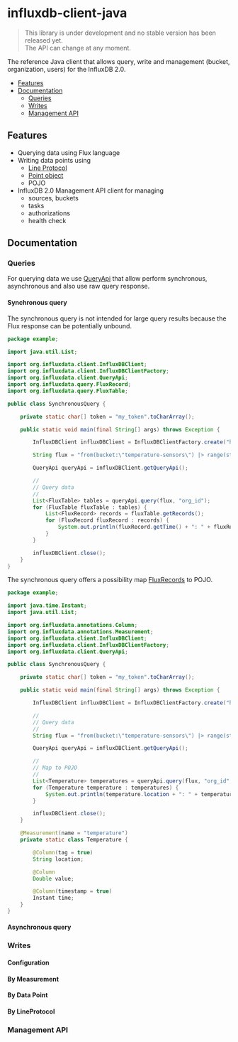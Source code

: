 # influxdb-client-java

> This library is under development and no stable version has been released yet.  
> The API can change at any moment.

The reference Java client that allows query, write and management (bucket, organization, users) for the InfluxDB 2.0.

- [Features](#features)
- [Documentation](#documentation)
    - [Queries](#queries)
    - [Writes](#writes)
    - [Management API](#management-api)

## Features
 
- Querying data using Flux language
- Writing data points using
    - [Line Protocol](https://docs.influxdata.com/influxdb/v1.6/write_protocols/line_protocol_tutorial/) 
    - [Point object](https://github.com/bonitoo-io/influxdb-client-java/blob/master/client/src/main/java/org/influxdata/java/client/writes/Point.java#L76) 
    - POJO
- InfluxDB 2.0 Management API client for managing
    - sources, buckets
    - tasks
    - authorizations
    - health check
         
## Documentation

### Queries

For querying data we use [QueryApi](https://bonitoo-io.github.io/influxdb-client-java/influxdb-client-java/apidocs/org/influxdata/client/QueryApi.html) that allow perform synchronous, asynchronous and also use raw query response.

#### Synchronous query

The synchronous query is not intended for large query results because the Flux response can be potentially unbound.

```java
package example;

import java.util.List;

import org.influxdata.client.InfluxDBClient;
import org.influxdata.client.InfluxDBClientFactory;
import org.influxdata.client.QueryApi;
import org.influxdata.query.FluxRecord;
import org.influxdata.query.FluxTable;

public class SynchronousQuery {

    private static char[] token = "my_token".toCharArray();

    public static void main(final String[] args) throws Exception {

        InfluxDBClient influxDBClient = InfluxDBClientFactory.create("http://localhost:9999", token);

        String flux = "from(bucket:\"temperature-sensors\") |> range(start: 0)";

        QueryApi queryApi = influxDBClient.getQueryApi();

        //
        // Query data
        //
        List<FluxTable> tables = queryApi.query(flux, "org_id");
        for (FluxTable fluxTable : tables) {
            List<FluxRecord> records = fluxTable.getRecords();
            for (FluxRecord fluxRecord : records) {
                System.out.println(fluxRecord.getTime() + ": " + fluxRecord.getValueByKey("_value"));
            }
        }

        influxDBClient.close();
    }
}
```

The synchronous query offers a possibility map [FluxRecords](http://bit.ly/flux-spec#record) to POJO.

```java
package example;

import java.time.Instant;
import java.util.List;

import org.influxdata.annotations.Column;
import org.influxdata.annotations.Measurement;
import org.influxdata.client.InfluxDBClient;
import org.influxdata.client.InfluxDBClientFactory;
import org.influxdata.client.QueryApi;

public class SynchronousQuery {

    private static char[] token = "my_token".toCharArray();

    public static void main(final String[] args) throws Exception {

        InfluxDBClient influxDBClient = InfluxDBClientFactory.create("http://localhost:9999", token);

        //
        // Query data
        //
        String flux = "from(bucket:\"temperature-sensors\") |> range(start: 0)";

        QueryApi queryApi = influxDBClient.getQueryApi();

        //
        // Map to POJO
        //
        List<Temperature> temperatures = queryApi.query(flux, "org_id", Temperature.class);
        for (Temperature temperature : temperatures) {
            System.out.println(temperature.location + ": " + temperature.value + " at " + temperature.time);
        }

        influxDBClient.close();
    }

    @Measurement(name = "temperature")
    private static class Temperature {

        @Column(tag = true)
        String location;

        @Column
        Double value;

        @Column(timestamp = true)
        Instant time;
    }
}
```

#### Asynchronous query

### Writes

#### Configuration

#### By Measurement

#### By Data Point

#### By LineProtocol

### Management API
